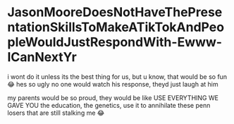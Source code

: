# JasonMooreDoesNotHaveThePresentationSkillsToMakeATikTokAndPeopleWouldJustRespondWith-Ewww-ICanNextYr

i wont do it unless its the best thing for us, but u know, that would be so fun 😂 hes so ugly no one would watch his response, theyd just laugh at him

my parents would be so proud, they would be like USE EVERYTHING WE GAVE YOU the education, the genetics, use it to annihilate these penn losers that are still stalking me 😂

